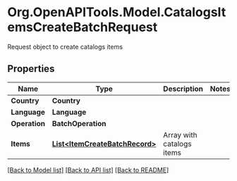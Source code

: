 # Org.OpenAPITools.Model.CatalogsItemsCreateBatchRequest
Request object to create catalogs items

## Properties

Name | Type | Description | Notes
------------ | ------------- | ------------- | -------------
**Country** | **Country** |  | 
**Language** | **Language** |  | 
**Operation** | **BatchOperation** |  | 
**Items** | [**List&lt;ItemCreateBatchRecord&gt;**](ItemCreateBatchRecord.md) | Array with catalogs items | 

[[Back to Model list]](../README.md#documentation-for-models) [[Back to API list]](../README.md#documentation-for-api-endpoints) [[Back to README]](../README.md)

